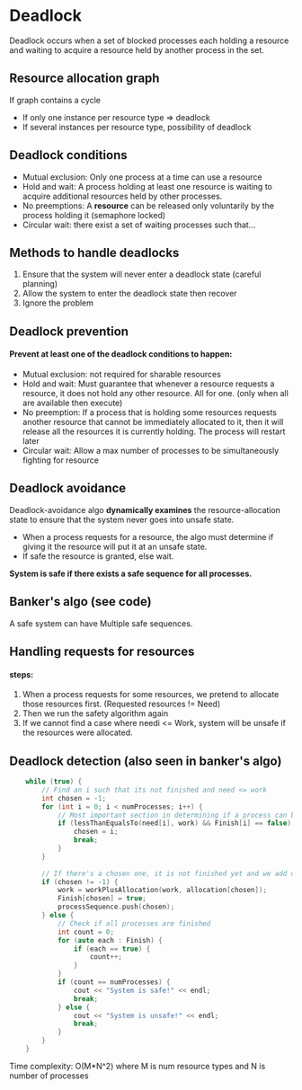 # Deadlock

Deadlock occurs when a set of blocked processes each holding a resource and waiting to acquire a resource held by another process in the set.

## Resource allocation graph

If graph contains a cycle
- If only one instance per resource type => deadlock
- If several instances per resource type, possibility of deadlock

## Deadlock conditions

- Mutual exclusion: Only one process at a time can use a resource
- Hold and wait: A process holding at least one resource is waiting to acquire additional resources held by other processes.
- No preemptions: A **resource** can be released only voluntarily by the process holding it (semaphore locked)
- Circular wait: there exist a set of waiting processes such that...

## Methods to handle deadlocks
1. Ensure that the system will never enter a deadlock state (careful planning)
2. Allow the system to enter the deadlock state then recover
3. Ignore the problem

## Deadlock prevention

#### Prevent at least one of the deadlock conditions to happen: 
- Mutual exclusion: not required for sharable resources
- Hold and wait: Must guarantee that whenever a resource requests a resource, it does not hold any other resource. All for one. (only when all are available then execute)
- No preemption: If a process that is holding some resources requests another resource that cannot be immediately allocated to it, then it will release all the resources it is currently holding. The process will restart later
- Circular wait: Allow a max number of processes to be simultaneously fighting for resource


## Deadlock avoidance

Deadlock-avoidance algo **dynamically examines** the resource-allocation state to ensure that the system never goes into unsafe state.
- When a process requests for a resource, the algo must determine if giving it the resource will put it at an unsafe state.
- If safe the resource is granted, else wait.

**System is safe if there exists a safe sequence for all processes.**

## Banker's algo (see code)

A safe system can have Multiple safe sequences.

## Handling requests for resources

#### steps:
1. When a process requests for some resources, we pretend to allocate those resources first. (Requested resources != Need)
2. Then we run the safety algorithm again
3. If we cannot find a case where needi <= Work, system will be unsafe if the resources were allocated.

## Deadlock detection (also seen in banker's algo)

```C++
    while (true) {
        // Find an i such that its not finished and need <= work
        int chosen = -1;
        for (int i = 0; i < numProcesses; i++) {
            // Most important section in determining if a process can be completed given the current amount of resources available.
            if (lessThanEqualsTo(need[i], work) && Finish[i] == false) {
                chosen = i;
                break;
            }
        }
        
        // If there's a chosen one, it is not finished yet and we add on to the working resources for next iteration
        if (chosen != -1) {
            work = workPlusAllocation(work, allocation[chosen]);
            Finish[chosen] = true;
            processSequence.push(chosen);
        } else {
            // Check if all processes are finished
            int count = 0;
            for (auto each : Finish) {
                if (each == true) {
                    count++;
                }
            }
            if (count == numProcesses) {
                cout << "System is safe!" << endl;
                break;
            } else {
                cout << "System is unsafe!" << endl;
                break;
            }
        }
    }
```

Time complexity: O(M*N^2) where M is num resource types and N is number of processes
